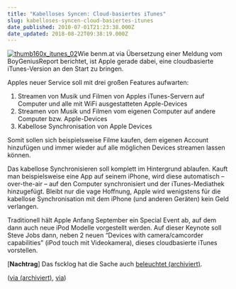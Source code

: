 ```yaml
---
title: "Kabelloses Syncen: Cloud-basiertes iTunes"
slug: kabelloses-syncen-cloud-basiertes-itunes
date_published: 2010-07-01T21:23:38.000Z
date_updated: 2018-08-22T09:38:19.000Z
---
```


[![thumb160x_itunes_02](//picdump.thafaker.de/2010/06/thumb160x_itunes_02.jpg)](http://picdump.thafaker.de/2010/06/thumb160x_itunes_02.jpg)Wie benm.at via Übersetzung einer Meldung vom BoyGeniusReport berichtet, ist Apple gerade dabei, eine cloudbasierte iTunes-Version an den Start zu bringen.

Apples neuer Service soll mit drei großen Features aufwarten:

1. Streamen von Musik und Filmen von Apples iTunes-Servern auf Computer und alle mit WiFi ausgestatteten Apple-Devices
2. Streamen von Musik und Filmen vom eigenen Computer auf andere Computer bzw. Apple-Devices
3. Kabellose Synchronisation von Apple Devices

Somit sollen sich beispielsweise Filme kaufen, dem eigenen Account hinzufügen und immer wieder auf alle möglichen Devices streamen lassen können.

Das kabellose Synchronisieren soll komplett im Hintergrund ablaufen. Kauft man beispielsweise eine App auf seinem iPhone, wird diese automatisch – over-the-air – auf den Computer synchronisiert und der iTunes-Mediathek hinzugefügt. Bleibt nur die vage Hoffnung, Apple wird wenigstens für die kabellose Synchronisation mit dem iPhone (und anderen Geräten) kein Geld verlangen.

Traditionell hält Apple Anfang September ein Special Event ab, auf dem dann auch neue iPod Modelle vorgestellt werden. Auf dieser Keynote soll Steve Jobs dann, neben 2 neuen “Devices with camera/camcorder capabilities” (iPod touch mit Videokamera), dieses cloudbasierte iTunes vorstellen.

[**Nachtrag**] Das fscklog hat die Sache auch [beleuchtet (archiviert)](http://web.archive.org/web/20100705033350/http://www.fscklog.com:80/2010/07/ger%C3%BCcht-drei-k%C3%BCnftige-streaming--und-syncf%C3%A4higkeiten-von-itunes.html).

([via (archiviert)](http://web.archive.org/web/20110427011441/http://www.benm.at:80/2010/07/01/kabelloses-syncen-cloud-basiertes-itunes-in-den-startlocher/), [via](http://www.boygeniusreport.com/2010/07/01/exclusive-apple-itunes-in-the-cloud-definitely-happening-soon-wireless-syncing/?utm_source=feedburner&amp;utm_medium=twitter&amp;utm_campaign=Feed%3A+TheBoyGeniusReport+%28Boy+Genius+Report%29))
